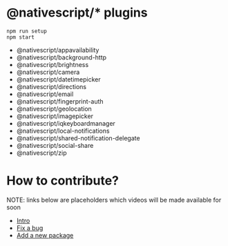 # @nativescript/\* plugins

```
npm run setup
npm start
```

- @nativescript/appavailability
- @nativescript/background-http
- @nativescript/brightness
- @nativescript/camera
- @nativescript/datetimepicker
- @nativescript/directions
- @nativescript/email
- @nativescript/fingerprint-auth
- @nativescript/geolocation
- @nativescript/imagepicker
- @nativescript/iqkeyboardmanager
- @nativescript/local-notifications
- @nativescript/shared-notification-delegate
- @nativescript/social-share
- @nativescript/zip

# How to contribute?

NOTE: links below are placeholders which videos will be made available for soon

- [Intro]()
- [Fix a bug]()
- [Add a new package]()
